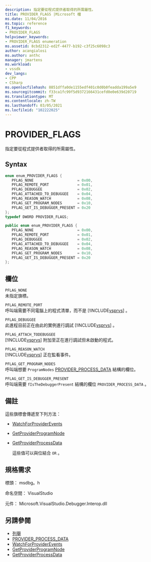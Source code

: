 ```yaml
---
description: 指定要從程式提供者取得的所需屬性。
title: PROVIDER_FLAGS |Microsoft 檔
ms.date: 11/04/2016
ms.topic: reference
f1_keywords:
- PROVIDER_FLAGS
helpviewer_keywords:
- PROVIDER_FLAGS enumeration
ms.assetid: 8cbd2312-ed2f-4477-b192-c3f25c6098c3
author: acangialosi
ms.author: anthc
manager: jmartens
ms.workload:
- vssdk
dev_langs:
- CPP
- CSharp
ms.openlocfilehash: 8851dffa0de1155edf401c0d0b0feadda199a5e9
ms.sourcegitcommit: f33ca1fc99f5d9372166431cefd0e0e639d20719
ms.translationtype: MT
ms.contentlocale: zh-TW
ms.lasthandoff: 03/05/2021
ms.locfileid: "102222025"
---
```

# <a name="provider_flags"></a>PROVIDER_FLAGS
指定要從程式提供者取得的所需屬性。

## <a name="syntax"></a>Syntax

```cpp
enum enum_PROVIDER_FLAGS {
   PFLAG_NONE                    = 0x00,
   PFLAG_REMOTE_PORT             = 0x01,
   PFLAG_DEBUGGEE                = 0x02,
   PFLAG_ATTACHED_TO_DEBUGGEE    = 0x04,
   PFLAG_REASON_WATCH            = 0x08,
   PFLAG_GET_PROGRAM_NODES       = 0x10,
   PFLAG_GET_IS_DEBUGGER_PRESENT = 0x20
};
typedef DWORD PROVIDER_FLAGS;
```

```csharp
public enum enum_PROVIDER_FLAGS {
   PFLAG_NONE                    = 0x00,
   PFLAG_REMOTE_PORT             = 0x01,
   PFLAG_DEBUGGEE                = 0x02,
   PFLAG_ATTACHED_TO_DEBUGGEE    = 0x04,
   PFLAG_REASON_WATCH            = 0x08,
   PFLAG_GET_PROGRAM_NODES       = 0x10,
   PFLAG_GET_IS_DEBUGGER_PRESENT = 0x20
};
```

## <a name="fields"></a>欄位
 `PFLAG_NONE`\
 未指定旗標。

 `PFLAG_REMOTE_PORT`\
 呼叫端需要不同電腦上的程式清單，而不是 [!INCLUDE[vsprvs](../../../code-quality/includes/vsprvs_md.md)] 。

 `PFLAG_DEBUGGEE`\
 此進程目前正在由此的實例進行調試 [!INCLUDE[vsprvs](../../../code-quality/includes/vsprvs_md.md)] 。

 `PFLAG_ATTACH_TODEBUGGEE`\
 [!INCLUDE[vsprvs](../../../code-quality/includes/vsprvs_md.md)] 附加至正在進行調試但未啟動的程式。

 `PFLAG_REASON_WATCH`\
 [!INCLUDE[vsprvs](../../../code-quality/includes/vsprvs_md.md)] 正在監看事件。

 `PFLAG_GET_PROGRAM_NODES`\
 呼叫端想要 `ProgramNodes` [PROVIDER_PROCESS_DATA](../../../extensibility/debugger/reference/provider-process-data.md) 結構的欄位。

 `PFLAG_GET_IS_DEBUGGER_PRESENT`\
 呼叫端需要 `fIsTheDebuggerPresent` 結構的欄位 `PROVIDER_PROCESS_DATA` 。

## <a name="remarks"></a>備註
 這些旗標會傳遞至下列方法：

- [WatchForProviderEvents](../../../extensibility/debugger/reference/idebugprogramprovider2-watchforproviderevents.md)

- [GetProviderProgramNode](../../../extensibility/debugger/reference/idebugprogramprovider2-getproviderprogramnode.md)

- [GetProviderProcessData](../../../extensibility/debugger/reference/idebugprogramprovider2-getproviderprocessdata.md)

  這些值可以與位結合 `OR` 。

## <a name="requirements"></a>規格需求
 標頭： msdbg。h

 命名空間： VisualStudio

 元件： Microsoft.VisualStudio.Debugger.Interop.dll

## <a name="see-also"></a>另請參閱
- [列舉](../../../extensibility/debugger/reference/enumerations-visual-studio-debugging.md)
- [PROVIDER_PROCESS_DATA](../../../extensibility/debugger/reference/provider-process-data.md)
- [WatchForProviderEvents](../../../extensibility/debugger/reference/idebugprogramprovider2-watchforproviderevents.md)
- [GetProviderProgramNode](../../../extensibility/debugger/reference/idebugprogramprovider2-getproviderprogramnode.md)
- [GetProviderProcessData](../../../extensibility/debugger/reference/idebugprogramprovider2-getproviderprocessdata.md)
